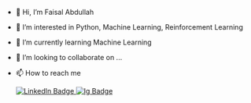 - 👋 Hi, I’m Faisal Abdullah
- 👀 I’m interested in Python, Machine Learning, Reinforcement Learning
- 🌱 I’m currently learning Machine Learning
- 💞️ I’m looking to collaborate on ...
- 📫 How to reach me 

  <div id="badges">
    <a href="https://www.linkedin.com/in/faisal-abdullah-b049a5240/">
      <img src="https://img.shields.io/badge/LinkedIn-blue?style=for-the-badge&logo=linkedin&logoColor=white" alt="LinkedIn Badge"/>
    </a>
    <a href="https://www.instagram.com/faisalabdllh14120/?hl=id">
      <img src="https://img.shields.io/badge/Instagram-E4405F?style=for-the-badge&logo=instagram&logoColor=white" alt="Ig Badge"/>
    </a>
<!--     <a href="your-twitter-URL">
      <img src="https://img.shields.io/badge/Twitter-blue?style=for-the-badge&logo=twitter&logoColor=white" alt="Twitter Badge"/>
    </a> -->
  </div>


<!---
FaisalAbdulkodir/FaisalAbdulkodir is a ✨ special ✨ repository because its `README.md` (this file) appears on your GitHub profile.
You can click the Preview link to take a look at your changes.
--->
